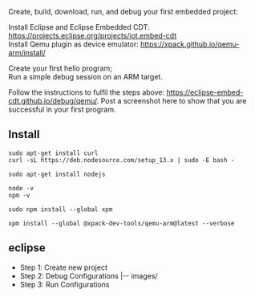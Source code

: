 Create, build, download, run, and debug your first embedded project:

Install Eclipse and Eclipse Embedded CDT: https://projects.eclipse.org/projects/iot.embed-cdt	
Install Qemu plugin as device emulator: https://xpack.github.io/qemu-arm/install/
	
Create your first hello program;	
Run a simple debug session on an ARM target.

Follow the instructions to fulfil the steps above: https://eclipse-embed-cdt.github.io/debug/qemu/.
Post a screenshot here to show that you are successful in your first program.


## Install
```
sudo apt-get install curl
curl -sL https://deb.nodesource.com/setup_13.x | sudo -E bash -

sudo apt-get install nodejs

node -v 
npm -v 

sudo npm install --global xpm

xpm install --global @xpack-dev-tools/qemu-arm@latest --verbose

```

## eclipse
- Step 1: Create new project
- Step 2: Debug Configurations
|-- images/
- Step 3: Run Configurations
